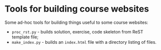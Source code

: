 # Tools for building course websites

Some ad-hoc tools for building things useful to some course websites:

* `proc_rst.py` - builds solution, exercise, code skeleton from ReST
  template file;
* `make_index.py` - builds an `index.html` file with a directory listing
  of files.
